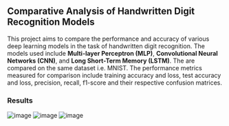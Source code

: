 ## Comparative Analysis of Handwritten Digit Recognition Models
This project aims to compare the performance and accuracy of various deep learning models in the task of handwritten digit recognition. The models used include **Multi-layer Perceptron (MLP)**, **Convolutional Neural Networks (CNN)**, and **Long Short-Term Memory (LSTM)**. The are compared on the same dataset i.e. MNIST. 
The performance metrics measured for comparison include training accuracy and loss, test accuracy and loss, precision, recall, f1-score and their respective confusion matrices.

### Results
![image](https://github.com/aimanim/Comparative-Analysis-of-Deep-Learning-Models/assets/94145510/96343826-e949-4d88-b385-e32492cd7030)
![image](https://github.com/aimanim/Comparative-Analysis-of-Deep-Learning-Models/assets/94145510/49690e15-bb61-4d76-a461-742934766a38)
![image](https://github.com/aimanim/Comparative-Analysis-of-Deep-Learning-Models/assets/94145510/7f060dbd-ce22-4eba-b4b7-a511f85e41ca)

